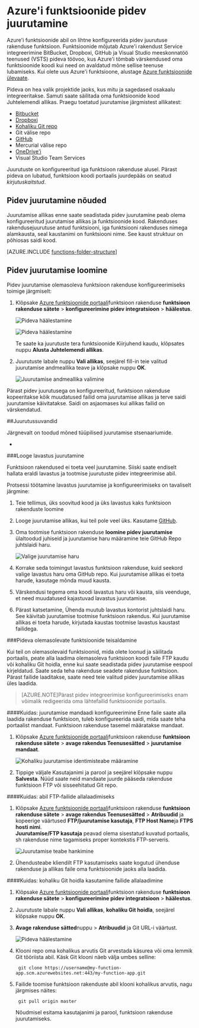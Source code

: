 <properties
   pageTitle="Pidev juurutamise Azure'i funktsioonide | Microsoft Azure'i"
   description="Kasutada pideva Azure'i rakendust Service avaldada oma Azure'i funktsioonid."
   services="functions"
   documentationCenter="na"
   authors="ggailey777"
   manager="erikre"
   editor=""
   tags=""
   />

<tags
   ms.service="functions"
   ms.devlang="multiple"
   ms.topic="article"
   ms.tgt_pltfrm="multiple"
   ms.workload="na"
   ms.date="09/25/2016"
   ms.author="glenga"/>

# <a name="continuous-deployment-for-azure-functions"></a>Azure'i funktsioonide pidev juurutamine 

Azure'i funktsioonide abil on lihtne konfigureerida pidev juurutuse rakenduse funktsioon. Funktsioonide mõjutab Azure'i rakendust Service integreerimine BitBucket, Dropboxi, GitHub ja Visual Studio meeskonnatöö teenused (VSTS) pideva töövoo, kus Azure'i tõmbab värskendused oma funktsioonide koodi kui need on avaldatud mõne sellise teenuse lubamiseks. Kui olete uus Azure'i funktsioone, alustage [Azure funktsioonide ülevaate](functions-overview.md).

Pideva on hea valik projektide jaoks, kus mitu ja sagedased osakaalu integreeritakse. Samuti saate säilitada oma funktsioonide kood Juhtelemendi allikas. Praegu toetatud juurutamise järgmistest allikatest:

+ [Bitbucket](https://bitbucket.org/)
+ [Dropboxi](https://bitbucket.org/)
+ [Kohaliku Git repo](../app-service-web/app-service-deploy-local-git.md)
+ Git välise repo
+ [GitHub]
+ Mercurial välise repo
+ [OneDrive'i](https://onedrive.live.com/)
+ Visual Studio Team Services

Juurutuste on konfigureeritud iga funktsioon rakenduse alusel. Pärast pideva on lubatud, funktsioon koodi portaalis juurdepääs on seatud *kirjutuskaitstud*.

## <a name="continuous-deployment-requirements"></a>Pidev juurutamine nõuded

Juurutamise allikas enne saate seadistada pidev juurutamine peab olema konfigureeritud juurutamise allikas ja funktsioonide kood. Rakenduses rakendusejuurutuse antud funktsiooni, iga funktsiooni rakenduses nimega alamkausta, seal kaustanimi on funktsiooni nime. See kaust struktuur on põhiosas saidi kood. 

[AZURE.INCLUDE [functions-folder-structure](../../includes/functions-folder-structure.md)]

## <a name="setting-up-continuous-deployment"></a>Pidev juurutamise loomine

Pidev juurutamise olemasoleva funktsioon rakenduse konfigureerimiseks toimige järgmiselt:

1. Klõpsake [Azure funktsioonide portaali](https://functions.azure.com/signin)funktsioon rakenduse **funktsioon rakenduse sätete** > **konfigureerimine pidev integratsioon** > **häälestus**.

    ![Pideva häälestamine](./media/functions-continuous-deployment/setup-deployment.png)
    
    ![Pideva häälestamine](./media/functions-continuous-deployment/setup-deployment-1.png)
    
    Te saate ka juurutuste tera funktsioonide Kiirjuhend kaudu, klõpsates nuppu **Alusta Juhtelemendi allikas**.

2. Juurutuste labale nuppu **Vali allikas**, seejärel fill-in teie valitud juurutamise andmeallika teave ja klõpsake nuppu **OK**.

    ![Juurutamise andmeallika valimine](./media/functions-continuous-deployment/choose-deployment-source.png)

Pärast pidev juurutusega on konfigureeritud, funktsioon rakenduse kopeeritakse kõik muudatused failid oma juurutamise allikas ja terve saidi juurutamise käivitatakse. Saidi on asjaomases kui allikas failid on värskendatud.


##<a name="deployment-options"></a>Juurutussuvandid

Järgnevalt on toodud mõned tüüpilised juurutamise stsenaariumide.

+ 

###<a name="create-a-staging-deployment"></a>Looge lavastus juurutamine

Funktsioon rakendused ei toeta veel juurutamine. Siiski saate endiselt hallata eraldi lavastus ja tootmise juurutuste pidev integreerimise abil.

Protsessi töötamine lavastus juurutamise ja konfigureerimiseks on tavaliselt järgmine:

1. Teie tellimus, üks soovitud kood ja üks lavastus kaks funktsioon rakenduste loomine 

2. Looge juurutamise allikas, kui teil pole veel üks. Kasutame [GitHub].
 
3. Oma tootmise funktsioon rakenduse **loomine pidev juurutamise** ülaltoodud juhiseid ja juurutamise haru määramine teie GitHub Repo juhtslaidi haru.

    ![Valige juurutamise haru](./media/functions-continuous-deployment/choose-deployment-branch.png)

4. Korrake seda toimingut lavastus funktsioon rakenduse, kuid seekord valige lavastus haru oma GitHub repo. Kui juurutamise allikas ei toeta harude, kasutage mõnda muud kausta.
 
5. Värskendusi tegema oma koodi lavastus haru või kausta, siis veenduge, et need muudatused kajastuvad lavastus juurutamise.

6. Pärast katsetamine, Ühenda muutub lavastus kontorist juhtslaidi haru. See käivitab juurutamise tootmise funktsioon rakendus. Kui juurutamise allikas ei toeta harude, kirjutada kaustas tootmise lavastus kaustast failidega.

###<a name="move-existing-functions-to-continuous-deployment"></a>Pideva olemasolevate funktsioonide teisaldamine

Kui teil on olemasolevaid funktsioonid, mida olete loonud ja säilitada portaalis, peate alla laadima olemasoleva funktsioon koodi faile FTP kaudu või kohaliku Git hoidla, enne kui saate seadistada pidev juurutamise eespool kirjeldatud. Saate seda teha rakenduse seadete rakenduse funktsioon. Pärast failide laaditakse, saate need teie valitud pidev juurutamise allikas üles laadida.

>[AZURE.NOTE]Pärast pidev integreerimise konfigureerimiseks enam võimalik redigeerida oma lähtefailid funktsioonide portaalis.

####<a name="how-to-configure-deployment-credentials"></a>Kuidas: juurutamise mandaadi konfigureerimine
Enne faile saate alla laadida rakenduse funktsioon, tuleb konfigureerida saidi, mida saate teha portaalist mandaat. Funktsioon rakenduse tasemel määratakse mandaat.

1. Klõpsake [Azure funktsioonide portaali](https://functions.azure.com/signin)funktsioon rakenduse **funktsioon rakenduse sätete** > **avage rakendus Teenusesätted** > **juurutamise mandaat**.

    ![Kohaliku juurutamise identimisteabe määramine](./media/functions-continuous-deployment/setup-deployment-credentials.png)

2. Tippige väljale Kasutajanimi ja parool ja seejärel klõpsake nuppu **Salvesta**. Nüüd saate neid mandaate juurde pääseda rakenduse funktsioon FTP või sisseehitatud Git repo.

####<a name="how-to-download-files-using-ftp"></a>Kuidas: abil FTP-failide allalaadimiseks

1. Klõpsake [Azure funktsioonide portaali](https://functions.azure.com/signin)funktsioon rakenduse **funktsioon rakenduse sätete** > **avage rakendus Teenusesätted** > **Atribuudid** ja kopeerige väärtused **FTP/juurutamise kasutaja**, **FTP Host Name**ja **FTPS hosti nimi**.  
**Juurutamise/FTP kasutaja** peavad olema sisestatud kuvatud portaalis, sh rakenduse nime tagamiseks proper kontekstis FTP-serveris.

    ![Juurutamise teabe hankimine](./media/functions-continuous-deployment/get-deployment-credentials.png)
    
2. Ühendusteabe kliendilt FTP kasutamiseks saate kogutud ühenduse rakenduse ja allikas faile oma funktsioonide jaoks alla laadida.

####<a name="how-to-download-files-using-the-local-git-repository"></a>Kuidas: kohaliku Git hoidla kasutamine failide allalaadimine

1. Klõpsake [Azure funktsioonide portaali](https://functions.azure.com/signin)funktsioon rakenduse **funktsioon rakenduse sätete** > **konfigureerimine pidev integratsioon** > **häälestus**.

2. Juurutuste labale nuppu **Vali allikas**, **kohaliku Git hoidla**, seejärel klõpsake nuppu **OK**.
 
3. **Avage rakenduse sätted**nuppu > **Atribuudid** ja Git URL-i väärtust. 
    
    ![Pideva häälestamine](./media/functions-continuous-deployment/get-local-git-deployment-url.png)

4. Klooni repo oma kohalikus arvutis Git arvestada käsurea või oma lemmik Git tööriista abil. Käsk Git klooni näeb välja umbes selline:

        git clone https://username@my-function-app.scm.azurewebsites.net:443/my-function-app.git

5. Failide toomise funktsioon rakenduste abil klooni kohalikus arvutis, nagu järgmises näites:

        git pull origin master

    Nõudmisel esitama kasutajanimi ja parool, funktsioon rakenduse juurutamiseks.  


[GitHub]: https://github.com/
